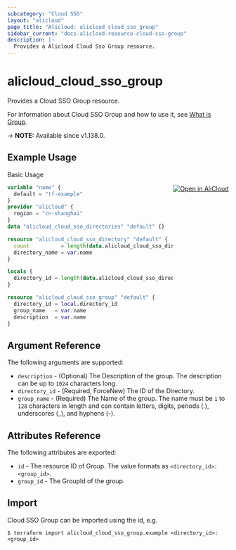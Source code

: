 ```yaml
---
subcategory: "Cloud SSO"
layout: "alicloud"
page_title: "Alicloud: alicloud_cloud_sso_group"
sidebar_current: "docs-alicloud-resource-cloud-sso-group"
description: |-
  Provides a Alicloud Cloud Sso Group resource.
---
```


# alicloud_cloud_sso_group

Provides a Cloud SSO Group resource.

For information about Cloud SSO Group and how to use it, see [What is Group](https://www.alibabacloud.com/help/en/cloudsso/latest/api-cloudsso-2021-05-15-creategroup).

-> **NOTE:** Available since v1.138.0.

## Example Usage
<div class="oics-button" style="float: right;margin: 0 0 -40px 0;">
  <a href="https://api.aliyun.com/api-tools/terraform?resource=alicloud_cloud_sso_group&exampleId=2b2bd897-d9e0-6a42-a736-7a825c303b52bdcda8d2&activeTab=example&spm=docs.r.cloud_sso_group.0.2b2bd897d9" target="_blank">
    <img alt="Open in AliCloud" src="https://img.alicdn.com/imgextra/i1/O1CN01hjjqXv1uYUlY56FyX_!!6000000006049-55-tps-254-36.svg" style="max-height: 44px; margin: 32px auto; max-width: 100%;">
  </a>
</div>

Basic Usage

```terraform
variable "name" {
  default = "tf-example"
}
provider "alicloud" {
  region = "cn-shanghai"
}
data "alicloud_cloud_sso_directories" "default" {}

resource "alicloud_cloud_sso_directory" "default" {
  count          = length(data.alicloud_cloud_sso_directories.default.ids) > 0 ? 0 : 1
  directory_name = var.name
}

locals {
  directory_id = length(data.alicloud_cloud_sso_directories.default.ids) > 0 ? data.alicloud_cloud_sso_directories.default.ids[0] : concat(alicloud_cloud_sso_directory.default.*.id, [""])[0]
}

resource "alicloud_cloud_sso_group" "default" {
  directory_id = local.directory_id
  group_name   = var.name
  description  = var.name
}
```

## Argument Reference

The following arguments are supported:

* `description` - (Optional) The Description of the group. The description can be up to `1024` characters long.
* `directory_id` - (Required, ForceNew) The ID of the Directory.
* `group_name` - (Required) The Name of the group. The name must be `1` to `128` characters in length and can contain letters, digits, periods (.), underscores (_), and hyphens (-).

## Attributes Reference

The following attributes are exported:

* `id` - The resource ID of Group. The value formats as `<directory_id>:<group_id>`.
* `group_id` - The GroupId of the group.

## Import

Cloud SSO Group can be imported using the id, e.g.

```shell
$ terraform import alicloud_cloud_sso_group.example <directory_id>:<group_id>
```
